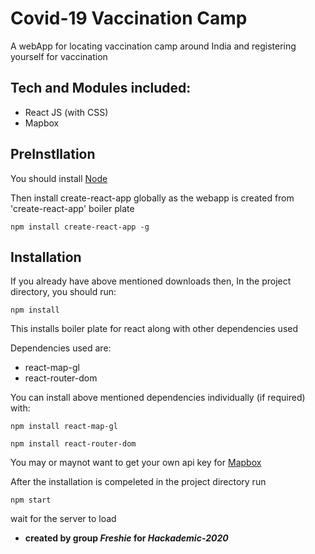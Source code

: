 # Covid-19 Vaccination Camp

A webApp for locating vaccination camp around India and registering yourself for vaccination

## Tech and Modules included:
- React JS (with CSS)
- Mapbox

## PreInstllation
You should install [Node](https://nodejs.org/en/download/)

Then install create-react-app globally as the webapp is created from 'create-react-app' boiler plate

`npm install create-react-app -g`

## Installation
If you already have above mentioned downloads then,
In the project directory, you should run:

`npm install `

This installs boiler plate for react along with other dependencies used

Dependencies used are:
- react-map-gl
- react-router-dom

You can install above mentioned dependencies individually (if required) with:

`npm install react-map-gl`

`npm install react-router-dom`

You may or maynot want to get your own api key for [Mapbox](https://account.mapbox.com/access-tokens/create)

After the installation is compeleted in the project directory run

`npm start`

wait for the server to load


- **created by group _Freshie_ for _Hackademic-2020_**

